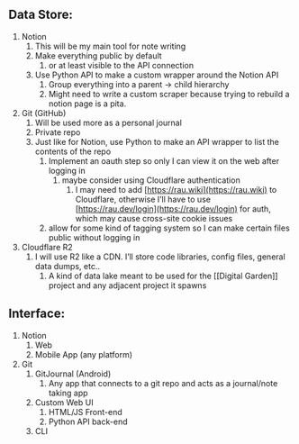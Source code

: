 ## Data Store:

1. Notion
    1. This will be my main tool for note writing
    2. Make everything public by default
        1. or at least visible to the API connection
    3. Use Python API to make a custom wrapper around the Notion API
        1. Group everything into a parent → child hierarchy
        2. Might need to write a custom scraper because trying to rebuild a notion page is a pita.
2. Git (GitHub)
    1. Will be used more as a personal journal
    2. Private repo
    3. Just like for Notion, use Python to make an API wrapper to list the contents of the repo
        1. Implement an oauth step so only I can view it on the web after logging in
            1. maybe consider using Cloudflare authentication
                1. I may need to add [https://rau.wiki](https://rau.wiki) to Cloudflare, otherwise I’ll have to use [https://rau.dev/login](https://rau.dev/login) for auth, which may cause cross-site cookie issues
        2. allow for some kind of tagging system so I can make certain files public without logging in
3. Cloudflare R2
    1. I will use R2 like a CDN. I’ll store code libraries, config files, general data dumps, etc..
        1. A kind of data lake meant to be used for the [[Digital Garden]] project and any adjacent project it spawns

## Interface:

1. Notion
    1. Web
    2. Mobile App (any platform)
2. Git
    1. GitJournal (Android)
        1. Any app that connects to a git repo and acts as a journal/note taking app
    2. Custom Web UI
        1. HTML/JS Front-end
        2. Python API back-end
    3. CLI